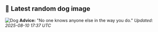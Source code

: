 ## 🐶 Latest random dog image
![Dog](https://images.dog.ceo/breeds/terrier-tibetan/n02097474_529.jpg)
**Advice:** "No one knows anyone else in the way you do."
*Updated: 2025-08-10 17:37 UTC*
